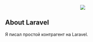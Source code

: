 <p align="center"><img src="https://imgur.com/a/agOnPQP"></p>


## About Laravel

Я писал простой контрагент на Laravel. 
